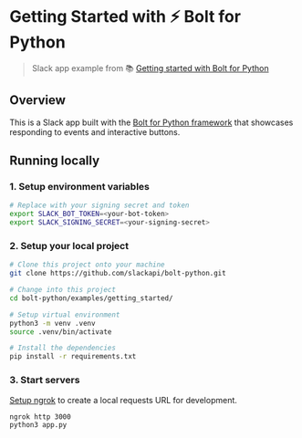 # Getting Started with ⚡️ Bolt for Python
> Slack app example from 📚 [Getting started with Bolt for Python][1]

## Overview

This is a Slack app built with the [Bolt for Python framework][2] that showcases
responding to events and interactive buttons.

## Running locally

### 1. Setup environment variables

```zsh
# Replace with your signing secret and token
export SLACK_BOT_TOKEN=<your-bot-token>
export SLACK_SIGNING_SECRET=<your-signing-secret>
```

### 2. Setup your local project

```zsh
# Clone this project onto your machine
git clone https://github.com/slackapi/bolt-python.git

# Change into this project
cd bolt-python/examples/getting_started/

# Setup virtual environment
python3 -m venv .venv
source .venv/bin/activate

# Install the dependencies
pip install -r requirements.txt
```

### 3. Start servers

[Setup ngrok][3] to create a local requests URL for development.

```zsh
ngrok http 3000
python3 app.py
```

[1]: https://slack.dev/bolt-python/tutorial/getting-started
[2]: https://slack.dev/bolt-python/
[3]: https://slack.dev/bolt-python/tutorial/getting-started#setting-up-events
